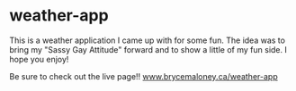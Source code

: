 # weather-app
This is a weather application I came up with for some fun. The idea was to bring my "Sassy Gay Attitude" forward and to show a little of my fun side. I hope you enjoy!

Be sure to check out the live page!! www.brycemaloney.ca/weather-app
